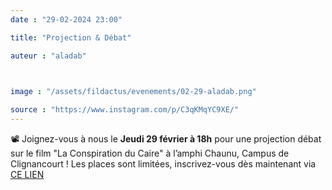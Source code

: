 ```yaml
---
date : "29-02-2024 23:00"

title: "Projection & Débat"

auteur : "aladab"

 

image : "/assets/fildactus/evenements/02-29-aladab.png"

source : "https://www.instagram.com/p/C3qKMqYC9XE/"
---
```


📽️ Joignez-vous à nous le __Jeudi 29 février à 18h__ pour une projection débat sur le film "La Conspiration du Caire" à l’amphi Chaunu, Campus de Clignancourt ! Les places sont limitées, inscrivez-vous dès maintenant via [CE LIEN](https://docs.google.com/forms/d/e/1FAIpQLScFXQqk4NVZpfQFkaTNMUOJSgdLEzZApEiRoaXaQELIgVisIQ/viewform)